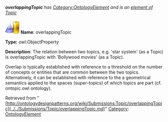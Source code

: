 ___overlappingTopic__ has [Category:OntologyElement](../../Category/OntologyElement.md "Category:OntologyElement") and is an [element of](../../Property/ElementOf.md "Property:ElementOf") [Topic](../../Submissions/Topic.md "Submissions:Topic")_


  




[![ObjectProperty](../../images/thumb/c/c3/ObjectProperty.gif/45px-ObjectProperty.gif)](../../Image/ObjectProperty.gif.md "ObjectProperty")
__Name__: overlappingTopic 


__Type:__ owl:ObjectProperty 


__Description__: The relation between two topics, e.g. 'star system' (as a Topic) is overlappingTopic with 'Bollywood movies' (as a Topic).


Overlap is typically established with reference to a threshold on the number of concepts or entities that are common between the two topics. Alternatively, it can be established with reference to the a geometrical semantics applied to the spaces (super-topics) of which topics are part (cf. ontopic.owl ontology). 





Retrieved from "[http://ontologydesignpatterns.org/wiki/Submissions:Topic/overlappingTopic](../../Submissions/Topic/overlappingTopic.md)"
 [Category](http://ontologydesignpatterns.org/wiki/Special:Categories "Special:Categories"): [OntologyElement](../../Category/OntologyElement.md "Category:OntologyElement")